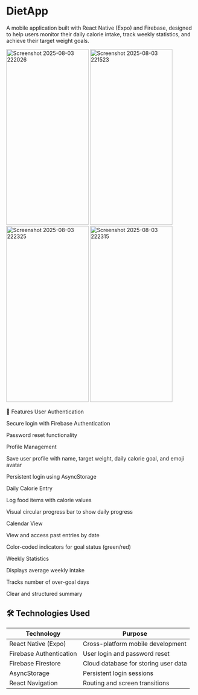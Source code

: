 # DietApp

A mobile application built with React Native (Expo) and Firebase, designed to help users monitor their daily calorie intake, track weekly statistics, and achieve their target weight goals.

<img width="218" height="465.5" alt="Screenshot 2025-08-03 222026" src="https://github.com/user-attachments/assets/2ee90fc2-a669-4eb3-acd3-21241fed715a" />
<img width="218" height="465.5" alt="Screenshot 2025-08-03 221523" src="https://github.com/user-attachments/assets/b3634146-1e58-4149-b3d2-747f4ed3ffe3" />
<img width="218" height="465.5" alt="Screenshot 2025-08-03 222325" src="https://github.com/user-attachments/assets/e9fea4c1-a309-482d-83b8-e235c0f90a8a" />
<img width="218" height="465.5" alt="Screenshot 2025-08-03 222315" src="https://github.com/user-attachments/assets/abb5beaf-31ae-41cd-bdac-333c9e8c3df4" />

🚀 Features
User Authentication

Secure login with Firebase Authentication

Password reset functionality

Profile Management

Save user profile with name, target weight, daily calorie goal, and emoji avatar

Persistent login using AsyncStorage

Daily Calorie Entry

Log food items with calorie values

Visual circular progress bar to show daily progress

Calendar View

View and access past entries by date

Color-coded indicators for goal status (green/red)

Weekly Statistics

Displays average weekly intake

Tracks number of over-goal days

Clear and structured summary

## 🛠️ Technologies Used

| Technology              | Purpose                                |
|-------------------------|----------------------------------------|
| React Native (Expo)     | Cross-platform mobile development      |
| Firebase Authentication | User login and password reset          |
| Firebase Firestore      | Cloud database for storing user data   |
| AsyncStorage            | Persistent login sessions              |
| React Navigation        | Routing and screen transitions         |


